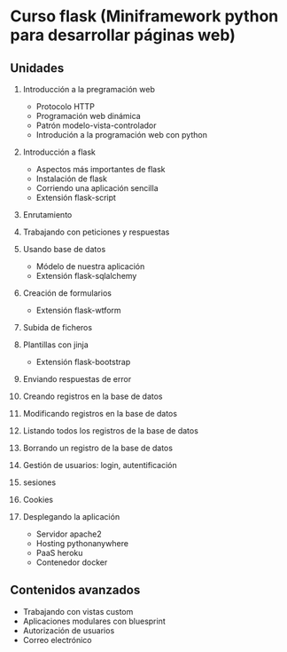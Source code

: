 # Curso flask (Miniframework python para desarrollar páginas web)

## Unidades

1. Introducción a la pregramación web

	* Protocolo HTTP
	* Programación web dinámica
	* Patrón modelo-vista-controlador
	* Introdución a la programación web con python

2. Introducción a flask

	* Aspectos más importantes de flask
	* Instalación de flask
	* Corriendo una aplicación sencilla
	* Extensión flask-script

3. Enrutamiento
4. Trabajando con peticiones y respuestas
5. Usando base de datos

	* Módelo de nuestra aplicación
	* Extensión flask-sqlalchemy

6. Creación de formularios

	* Extensión flask-wtform

7. Subida de ficheros
8. Plantillas con jinja

	* Extensión flask-bootstrap
9. Enviando respuestas de error
10. Creando registros en la base de datos
11. Modificando registros en la base de datos
12. Listando todos los registros de la base de datos
13. Borrando un registro de la base de datos
14. Gestión de usuarios: login, autentificación
15. sesiones
16. Cookies
17. Desplegando la aplicación

	* Servidor apache2
	* Hosting pythonanywhere
	* PaaS heroku
	* Contenedor docker


## Contenidos avanzados

* Trabajando con vistas custom
* Aplicaciones modulares con bluesprint
* Autorización de usuarios 
* Correo electrónico


